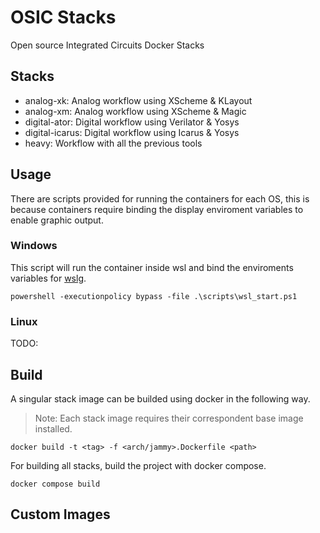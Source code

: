 # OSIC Stacks
 Open source Integrated Circuits Docker Stacks

## Stacks

- analog-xk: Analog workflow using XScheme & KLayout
- analog-xm: Analog workflow using XScheme & Magic
- digital-ator: Digital workflow using Verilator & Yosys
- digital-icarus: Digital workflow using Icarus & Yosys
- heavy: Workflow with all the previous tools 

## Usage

There are scripts provided for running the containers for each OS, this is because containers require binding the display enviroment variables to enable graphic output.

### Windows

This script will run the container inside wsl and bind the enviroments variables for [wslg](https://github.com/microsoft/wslg/blob/main/samples/container/Containers.md).

```powershell -executionpolicy bypass -file .\scripts\wsl_start.ps1```

### Linux

TODO:

## Build

A singular stack image can be builded using docker in the following way.
> Note: Each stack image requires their correspondent base image installed.

```docker build -t <tag> -f <arch/jammy>.Dockerfile <path>```

For building all stacks, build the project with docker compose.

```docker compose build```

## Custom Images